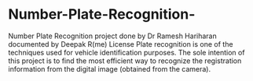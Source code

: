 # Number-Plate-Recognition-
Number Plate Recognition project done by Dr Ramesh Hariharan  documented by Deepak R(me)
License Plate recognition is one of the techniques used for vehicle identification purposes. The sole intention of this project is to find the most efficient way to recognize the registration information from the digital image (obtained from the camera).
